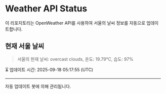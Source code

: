 
# Weather API Status

이 리포지토리는 OpenWeather API를 사용하여 서울의 날씨 정보를 자동으로 업데이트합니다.

## 현재 서울 날씨
> 서울의 현재 날씨: overcast clouds, 온도: 19.79°C, 습도: 97%

⏳ 업데이트 시간: 2025-09-18 05:17:55 (UTC)

---
자동 업데이트 봇에 의해 관리됩니다.
